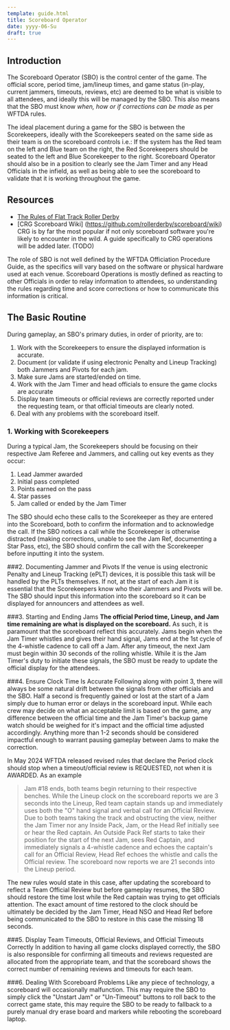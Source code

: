 ```yaml
---
template: guide.html
title: Scoreboard Operator
date: yyyy-06-Su
draft: true
---
```

## Introduction

The Scoreboard Operator (SBO) is the control center of the game.  The official score, period time, jam/lineup times, and game status (in-play, current jammers, timeouts, reviews, etc) are deemed to be what is visible to all attendees, and ideally this will be managed by the SBO.  This also means that the SBO must know *when, how or if corrections can be made* as per WFTDA rules.

The ideal placement during a game for the SBO is between the Scorekeepers, ideally with the Scorekeepers seated on the same side as their team is on the scoreboard controls i.e.: If the system has the Red team on the left and Blue team on the right, the Red Scorekeepers should be seated to the left and Blue Scorekeeper to the right.  Scoreboard Operator should also be in a position to clearly see the Jam Timer and any Head Officials in the infield, as well as being able to see the scoreboard to validate that it is working throughout the game.
   
## Resources
- [The Rules of Flat Track Roller Derby](https://rules.wftda.com/)
- [CRG Scoreboard Wiki] (https://github.com/rollerderby/scoreboard/wiki) CRG is by far the most popular if not only scoreboard software you're likely to encounter in the wild.  A guide specifically to CRG operations will be added later. (TODO)

The role of SBO is not well defined by the WFTDA Officiation Procedure Guide, as the specifics will vary based on the software or physical hardware used at each venue.  Scoreboard Operations is mostly defined as reacting to other Officials in order to relay information to attendees, so understanding the rules regarding time and score corrections or how to communicate this information is critical.

## The Basic Routine

During gameplay, an SBO's primary duties, in order of priority, are to:
1. Work with the Scorekeepers to ensure the displayed information is accurate.
2. Document (or validate if using electronic Penalty and Lineup Tracking) both Jammers and Pivots for each jam.
3. Make sure Jams are started/ended on time.
4. Work with the Jam Timer and head officials to ensure the game clocks are accurate
5. Display team timeouts or official reviews are correctly reported under the requesting team, or that official timeouts are clearly noted.
6. Deal with any problems with the scoreboard itself. 

### 1. Working with Scorekeepers
During a typical Jam, the Scorekeepers should be focusing on their respective Jam Referee and Jammers, and calling out key events as they occur:
1. Lead Jammer awarded
2. Initial pass completed
3. Points earned on the pass
4. Star passes
5. Jam called or ended by the Jam Timer

The SBO should echo these calls to the Scorekeeper as they are entered into the Scoreboard, both to confirm the information and to acknowledge the call.  If the SBO notices a call while the Scorekeeper is otherwise distracted (making corrections, unable to see the Jam Ref, documenting a Star Pass, etc), the SBO should confirm the call with the Scorekeeper before inputting it into the system.

###2. Documenting Jammer and Pivots
If the venue is using electronic Penalty and Lineup Tracking (ePLT) devices, it is possible this task will be handled by the PLTs themselves.   If not, at the start of each Jam it is essential that the Scorekeepers know who their Jammers and Pivots will be.   The SBO should input this information into the scoreboard so it can be displayed for announcers and attendees as well.

###3. Starting and Ending Jams
__The official Period time, Lineup, and Jam time remaining are what is displayed on the scoreboard.__   As such, it is paramount that the scoreboard reflect this accurately.  Jams begin when the Jam Timer whistles and gives their hand signal, Jams end at the 1st cycle of the 4-whistle cadence to call off a Jam.   After any timeout, the next Jam must begin within 30 seconds of the rolling whistle.   While it is the Jam Timer's duty to initiate these signals, the SBO must be ready to update the official display for the attendees.

###4. Ensure Clock Time Is Accurate
Following along with point 3, there will always be some natural drift between the signals from other officials and the SBO.   Half a second is frequently gained or lost at the start of a Jam simply due to human error or delays in the scoreboard input.   While each crew may decide on what an acceptable limit is based on the game, any  difference between the official time and the Jam Timer's backup game watch should be weighed for it's impact and the official time adjusted accordingly.   Anything more than 1-2 seconds should be considered impactful enough to warrant pausing gameplay between Jams to make the correction.

In May 2024 WFTDA released revised rules that declare the Period clock should stop when a timeout/official review is REQUESTED, not when it is AWARDED.  As an example
> Jam #18 ends, both teams begin returning to their respective benches.
> While the Lineup clock on the scoreboard reports we are 3 seconds into the Lineup, Red team captain stands up and immediately uses both the "O" hand signal and verbal call for an Official Review.
> Due to both teams taking the track and obstructing the view, neither the Jam Timer nor any Inside Pack, Jam, or the Head Ref initially see or hear the Red captain.
> An Outside Pack Ref starts to take their position for the start of the next Jam, sees Red Captain, and immediately signals a 4-whistle cadence and echoes the captain's call for an Official Review, Head Ref echoes the whistle and calls the Official review.   The scoreboard now reports we are 21 seconds into the Lineup period.

The new rules would state in this case, after updating the scoreboard to reflect a Team Official Review but before gameplay resumes,  the SBO should restore the time lost while the Red captain was trying to get officials attention.  The exact amount of time restored to the clock should be ultimately be decided by the Jam Timer, Head NSO and Head Ref before being communicated to the SBO to restore in this case the missing 18 seconds.

###5. Display Team Timeouts, Official Reviews, and Official Timeouts Correctly
In addition to having all game clocks displayed correctly, the SBO is also responsible for confirming all timeouts and reviews requested are allocated from the appropriate team, and that the scoreboard shows the correct number of remaining reviews and timeouts for each team.

###6. Dealing With Scoreboard Problems
Like any piece of technology, a scoreboard will occasionally malfunction.  This may require the SBO to simply click the "Unstart Jam" or "Un-Timeout" buttons to roll back to the correct game state, this may require the SBO to be ready to fallback to a purely manual dry erase board and markers while rebooting the scoreboard laptop.

